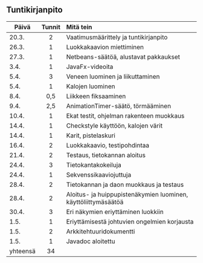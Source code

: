 ## Tuntikirjanpito

| Päivä    | Tunnit | Mitä tein  |
| -------- |:------:| :----------|
| 20.3.    | 2  | Vaatimusmäärittely ja tuntikirjanpito |
| 26.3.    | 1 | Luokkakaavion miettiminen |
| 27.3.    | 1 | Netbeans-säätöä, alustavat pakkaukset |
| 3.4.     | 1 | JavaFx-videoita | 
| 5.4.     | 3 | Veneen luominen ja liikuttaminen |
| 5.4.     | 1 | Kalojen luominen |
| 8.4.     | 0,5 | Liikkeen fiksaaminen |
| 9.4.     | 2,5 | AnimationTimer-säätö, törmääminen |
| 10.4.    | 1 | Ekat testit, ohjelman rakenteen muokkaus |
| 14.4.    | 1 | Checkstyle käyttöön, kalojen värit |
| 14.4.    | 1 | Karit, pistelaskuri |
| 16.4.    | 2 | Luokkakaavio, testipohdintaa |
| 21.4.    | 2 | Testaus, tietokannan aloitus |
| 24.4.    | 3 | Tietokantakokeiluja |
| 24.4.    | 1 | Sekvenssikaaviojuttuja |
| 28.4.    | 2 | Tietokannan ja daon muokkaus ja testaus |
| 28.4.    | 2 | Aloitus- ja huippupistenäkymien luominen, käyttöliittymäsäätöä |
| 30.4.    | 3 | Eri näkymien eriyttäminen luokkiin |
| 1.5.     | 1 | Eriyttämisestä johtuvien ongelmien korjausta |
| 1.5.     | 2 | Arkkitehtuuridokumentti |
| 1.5.     | 1 | Javadoc aloitettu |
| yhteensä | 34 |  |
